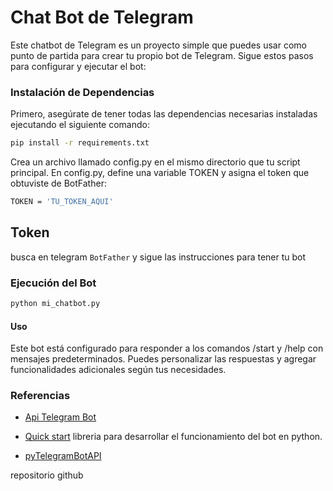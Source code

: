 # Chat Bot de Telegram

Este chatbot de Telegram es un proyecto simple que puedes usar como punto de partida para crear tu propio bot de Telegram. Sigue estos pasos para configurar y ejecutar el bot:

### Instalación de Dependencias

Primero, asegúrate de tener todas las dependencias necesarias instaladas ejecutando el siguiente comando:

```bash
pip install -r requirements.txt
```

Crea un archivo llamado config.py en el mismo directorio que tu script principal. En config.py, define una variable TOKEN y asigna el token que obtuviste de BotFather:

```bash
TOKEN = 'TU_TOKEN_AQUI'
```
## Token
busca en telegram `BotFather` y sigue las instrucciones para tener tu bot

### Ejecución del Bot

```bash
python mi_chatbot.py

```
#### Uso
Este bot está configurado para responder a los comandos /start y /help con mensajes predeterminados. Puedes personalizar las respuestas y agregar funcionalidades adicionales según tus necesidades.

### Referencias
- <a href="https://core.telegram.org/api">Api Telegram Bot </a>

- <a href="https://pytba.readthedocs.io/en/latest/quick_start.html">Quick start</a>
libreria para desarrollar el funcionamiento del bot en python.

- <a href="https://github.com/eternnoir/pyTelegramBotAPI#getting-started">pyTelegramBotAPI
</a>
repositorio github